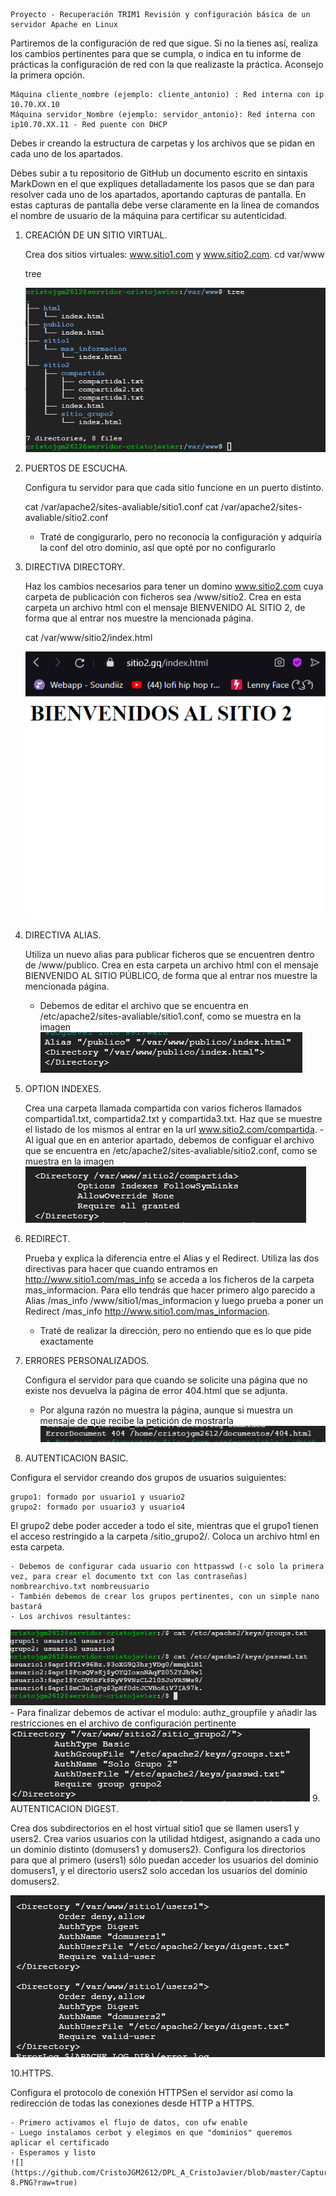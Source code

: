     Proyecto - Recuperación TRIM1 Revisión y configuración básica de un servidor Apache en Linux

Partiremos de la configuración de red que sigue. Si no la tienes así, realiza los cambios pertinentes para que se cumpla, o indica en tu informe de prácticas la configuración de red con la que realizaste la práctica. Aconsejo la primera opción.

    Máquina cliente_nombre (ejemplo: cliente_antonio) : Red interna con ip 10.70.XX.10
    Máquina servidor_Nombre (ejemplo: servidor_antonio): Red interna con ip10.70.XX.11 - Red puente con DHCP

Debes ir creando la estructura de carpetas y los archivos que se pidan en cada uno de los apartados.

Debes subir a tu repositorio de GitHub un documento escrito en sintaxis MarkDown en el que expliques detalladamente los pasos que se dan para resolver cada uno de los apartados, aportando capturas de pantalla. En estas capturas de pantalla debe verse claramente en la línea de comandos el nombre de usuario de la máquina para certificar su autenticidad.

1. CREACIÓN DE UN SITIO VIRTUAL.

    Crea dos sitios virtuales: www.sitio1.com y www.sitio2.com. 
    cd var/www
    
    tree
    
    ![](https://github.com/CristoJGM2612/DPL_A_CristoJavier/blob/master/Captura-1.PNG?raw=true)

2. PUERTOS DE ESCUCHA.

    Configura tu servidor para que cada sitio funcione en un puerto distinto.
    
    cat /var/apache2/sites-avaliable/sitio1.conf
    cat /var/apache2/sites-avaliable/sitio2.conf
    
    - Traté de congigurarlo, pero no reconocía la configuración y adquiría la conf del otro dominio, así que opté por no configurarlo
    
3. DIRECTIVA DIRECTORY.

    Haz los cambios necesarios para tener un domino www.sitio2.com cuya carpeta de publicación con ficheros sea /www/sitio2. Crea en esta carpeta un archivo html con el mensaje BIENVENIDO AL SITIO 2, de forma que al entrar nos muestre la mencionada página.
    
    cat /var/www/sitio2/index.html
    
    ![](https://github.com/CristoJGM2612/DPL_A_CristoJavier/blob/master/Captura-2.PNG?raw=true)

4. DIRECTIVA ALIAS.

    Utiliza un nuevo alias para publicar ficheros que se encuentren dentro de /www/publico. Crea en esta carpeta un archivo html con el mensaje BIENVENIDO AL SITIO PÚBLICO, de forma que al entrar nos muestre la mencionada página.
    - Debemos de editar el archivo que se encuentra en /etc/apache2/sites-avaliable/sitio1.conf, como se muestra en la imagen
   ![](https://github.com/CristoJGM2612/DPL_A_CristoJavier/blob/master/imagen_2021-02-11_233457.png?raw=true)

5. OPTION INDEXES.

    Crea una carpeta llamada compartida con varios ficheros llamados compartida1.txt, compartida2.txt y compartida3.txt. Haz que se muestre el listado de los mismos al entrar en la url www.sitio2.com/compartida.
    -Al igual que en en anterior apartado, debemos de configuar el archivo que se encuentra en /etc/apache2/sites-avaliable/sitio2.conf, como se muestra en la imagen
    ![](https://github.com/CristoJGM2612/DPL_A_CristoJavier/blob/master/Captura-10.PNG?raw=true)
    
6. REDIRECT.

    Prueba y explica la diferencia entre el Alias y el Redirect. Utiliza las dos directivas para hacer que cuando entramos en http://www.sitio1.com/mas_info se acceda a los ficheros de la carpeta mas_informacion. Para ello tendrás que hacer primero algo parecido a Alias /mas_info /www/sitio1/mas_informacion y luego prueba a poner un Redirect /mas_info http://www.sitio1.com/mas_informacion.
    
    - Traté de realizar la dirección, pero no entiendo que es lo que pide exactamente

7. ERRORES PERSONALIZADOS.

    Configura el servidor para que cuando se solicite una página que no existe nos devuelva la página de error 404.html que se adjunta.
    - Por alguna razón no muestra la página, aunque si muestra un mensaje de que recibe la petición de mostrarla
    ![](https://github.com/CristoJGM2612/DPL_A_CristoJavier/blob/master/Captura-5.PNG?raw=true)

8. AUTENTICACION BASIC.

Configura el servidor creando dos grupos de usuarios suiguientes:

    grupo1: formado por usuario1 y usuario2
    grupo2: formado por usuario3 y usuario4
El grupo2 debe poder acceder a todo el site, mientras que el grupo1 tienen el acceso restringido a la carpeta /sitio_grupo2/. Coloca un archivo html en esta carpeta.

    - Debemos de configurar cada usuario con httpasswd (-c solo la primera vez, para crear el documento txt con las contraseñas) nombrearchivo.txt nombreusuario
    - También debemos de crear los grupos pertinentes, con un simple nano bastará
    - Los archivos resultantes: 
   ![](https://github.com/CristoJGM2612/DPL_A_CristoJavier/blob/master/Captura-6.PNG?raw=true)
     - Para finalizar debemos de activar el modulo: authz_groupfile y añadir las restricciones en el archivo de configuración pertinente
   ![](https://github.com/CristoJGM2612/DPL_A_CristoJavier/blob/master/Captura-7.PNG?raw=true)
9. AUTENTICACION DIGEST.

Crea dos subdirectorios en el host virtual sitio1 que se llamen users1 y users2. Crea varios usuarios con la utilidad htdigest, asignando a cada uno un dominio distinto (domusers1 y domusers2). Configura los directorios para que al primero (users1) sólo puedan acceder los usuarios del dominio domusers1, y el directorio users2 solo accedan los usuarios del dominio domusers2.
    
   ![](https://github.com/CristoJGM2612/DPL_A_CristoJavier/blob/master/Captura-9.PNG?raw=true)

10.HTTPS.

Configura el protocolo de conexión HTTPSen el servidor así como la redirección de todas las conexiones desde HTTP a HTTPS.

    - Primero activamos el flujo de datos, con ufw enable
    - Luego instalamos cerbot y elegimos en que "dominios" queremos aplicar el certificado
    - Esperamos y listo
    ![](https://github.com/CristoJGM2612/DPL_A_CristoJavier/blob/master/Captura-8.PNG?raw=true)
